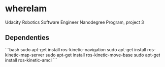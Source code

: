 # whereIam
Udacity Robotics Software Engineer Nanodegree Program, project 3

## Dependenties
´´´bash
sudo apt-get install ros-kinetic-navigation
sudo apt-get install ros-kinetic-map-server
sudo apt-get install ros-kinetic-move-base
sudo apt-get install ros-kinetic-amcl
´´´
